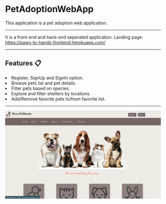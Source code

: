 # PetAdoptionWebApp

This application is a pet adoption web application.

---

It is a front-end and back-end seperated application.
Landing page:   
https://paws-to-hands-frontend.herokuapp.com/

---
Features 📋
---
<li>Register, SignUp and SignIn option.  
<li>Browse pets list and pet details.  
<li>Filter pets based on species.  
<li>Explore and filter shelters by locations.  
<li>Add/Remove favorite pets to/from favorite list.  


---

<img src = "./screenshots/landing_page.png" width="800"/>

